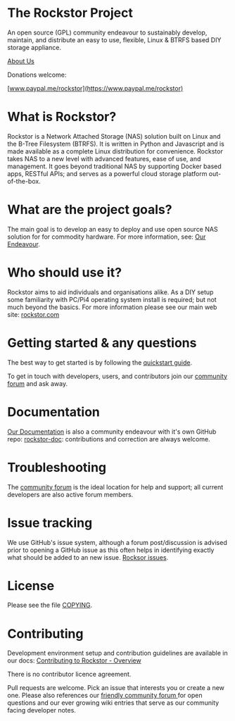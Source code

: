 # The Rockstor Project

An open source (GPL) community endeavour to sustainably develop, maintain, and
distribute an easy to use, flexible, Linux & BTRFS based DIY storage appliance.

[About Us](http://rockstor.com/about-us.html)

Donations welcome: 

[www.paypal.me/rockstor](https://www.paypal.me/rockstor)

# What is Rockstor?

Rockstor is a Network Attached Storage (NAS) solution built on Linux and the B-Tree
Filesystem (BTRFS). It is written in Python and Javascript and is made
available as a complete Linux distribution for convenience. Rockstor takes NAS
to a new level with advanced features, ease of use, and management. It goes
beyond traditional NAS by supporting Docker based apps, RESTful APIs; and serves as a
powerful cloud storage platform out-of-the-box.

# What are the project goals?

The main goal is to develop an easy to deploy and use open source NAS solution for
for commodity hardware. For more information, see:
[Our Endeavour](http://rockstor.com/about-us.html).

# Who should use it?

Rockstor aims to aid individuals and organisations alike. As a DIY setup some
familiarity with PC/Pi4 operating system install is required; but not much beyond
the basics. For more information please see our main web site:
[rockstor.com](http://rockstor.com)

# Getting started & any questions

The best way to get started is by following the [quickstart
guide](http://rockstor.com/docs/quickstart.html).

To get in touch with developers, users, and contributors join our
[community forum](http://forum.rockstor.com) and ask away.

# Documentation

[Our Documentation](http://rockstor.com/docs) is also a community endeavour with it's
own GitHub repo: [rockstor-doc](https://github.com/rockstor/rockstor-doc): contributions
and correction are always welcome.

# Troubleshooting

The [community forum](http://forum.rockstor.com) is the ideal location for help and 
support; all current developers are also active forum members.

# Issue tracking

We use GitHub's issue system, although a forum post/discussion is advised prior to
opening a GitHub issue as this often helps in identifying exactly what should be added
to an new issue.
[Rocksor issues](https://github.com/rockstor/rockstor-core/issues).

# License

Please see the file [COPYING](https://github.com/rockstor/rockstor-core/blob/master/COPYING).

# Contributing

Development environment setup and contribution guidelines are available in our docs:
[Contributing to Rockstor - Overview](http://rockstor.com/docs/contribute.html)

There is no contributor licence agreement.

Pull requests are welcome. Pick an issue that interests you or create a new one.
Please also references our [friendly community forum ](http://forum.rockstor.com)
for open questions and our ever growing wiki entries that serve as our
community facing developer notes.  
